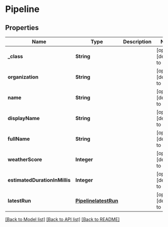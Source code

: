 # Pipeline
## Properties

Name | Type | Description | Notes
------------ | ------------- | ------------- | -------------
**\_class** | **String** |  | [optional] [default to null]
**organization** | **String** |  | [optional] [default to null]
**name** | **String** |  | [optional] [default to null]
**displayName** | **String** |  | [optional] [default to null]
**fullName** | **String** |  | [optional] [default to null]
**weatherScore** | **Integer** |  | [optional] [default to null]
**estimatedDurationInMillis** | **Integer** |  | [optional] [default to null]
**latestRun** | [**PipelinelatestRun**](PipelinelatestRun.md) |  | [optional] [default to null]

[[Back to Model list]](../README.md#documentation-for-models) [[Back to API list]](../README.md#documentation-for-api-endpoints) [[Back to README]](../README.md)

